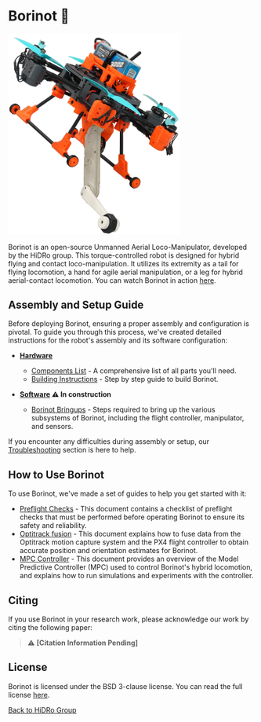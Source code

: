 # Borinot 🐝

<img src="media/borinot_agile.png" width="350">

Borinot is an open-source Unmanned Aerial Loco-Manipulator, developed by the HiDRo group. This torque-controlled robot is designed for hybrid flying and contact loco-manipulation. It utilizes its extremity as a tail for flying locomotion, a hand for agile aerial manipulation, or a leg for hybrid aerial-contact locomotion. You can watch Borinot in action [here](https://www.youtube.com/watch?v=Ob7IIVB6P_A).

<!-- Quick section of the main software associate with it: eagle_mpc_lib -->
<!-- Add section ## Why Borinot Exists -->

## Assembly and Setup Guide
Before deploying Borinot, ensuring a proper assembly and configuration is pivotal. To guide you through this process, we've created detailed instructions for the robot's assembly and its software configuration:

- **[Hardware](hardware/README.md)**
  - [Components List](hardware/components_list.md) - A comprehensive list of all parts you'll need.
  - [Building Instructions](hardware/building_instructions.md) - Step by step guide to build Borinot.
  
- **[Software](software/README.md) :warning: In construction**
  - [Borinot Bringups](resource/bringup.md) - Steps required to bring up the various subsystems of Borinot, including the flight controller, manipulator, and sensors.

If you encounter any difficulties during assembly or setup, our [Troubleshooting](resource/troubleshooting.md) section is here to help.


## How to Use Borinot
To use Borinot, we've made a set of guides to help you get started with it:

- [Preflight Checks](resource/preflight.md) - This document contains a checklist of preflight checks that must be performed before operating Borinot to ensure its safety and reliability.
- [Optitrack fusion](resource/optitrack.md) - This document explains how to fuse data from the Optitrack motion capture system and the PX4 flight controller to obtain accurate position and orientation estimates for Borinot.
- [MPC Controller](resource/mpc.md) - This document provides an overview of the Model Predictive Controller (MPC) used to control Borinot's hybrid locomotion, and explains how to run simulations and experiments with the controller.

## Citing
If you use Borinot in your research work, please acknowledge our work by citing the following paper:

> :warning: **[Citation Information Pending]**
<!-- Add citation when available -->

## License

Borinot is licensed under the BSD 3-clause license. You can read the full license [here](LICENSE.md).

[Back to HiDRo Group](../profile/README.md)
